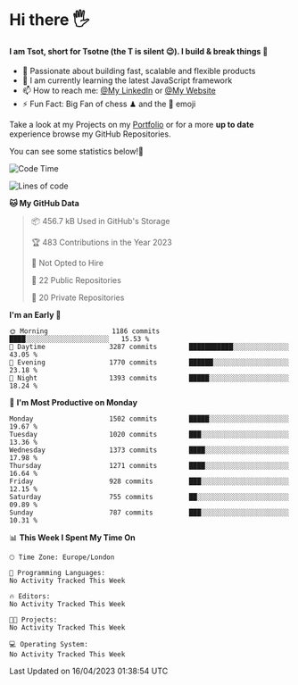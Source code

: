 # Hi there :raised_hand_with_fingers_splayed:
#### I am Tsot, short for Tsotne (the T is silent :wink:). I build & break things :space_invader:
- :telescope: Passionate about building fast, scalable and flexible products
- :seedling: I am currently learning the latest JavaScript framework 
- :mailbox: How to reach me: [@My LinkedIn](https://www.linkedin.com/in/tsotne-gvadzabia/) or [@My Website](https://tsotne.co.uk/contact)
- :zap: Fun Fact: Big Fan of chess ♟ and the 👾 emoji

Take a look at my Projects on my [Portfolio](https://tsotne.co.uk/) or for a more **up to date** experience browse my GitHub Repositories.

You can see some statistics below!:space_invader:
<!--START_SECTION:waka-->
![Code Time](http://img.shields.io/badge/Code%20Time-761%20hrs%202%20mins-blue)

![Lines of code](https://img.shields.io/badge/From%20Hello%20World%20I%27ve%20Written-4.6%20million%20lines%20of%20code-blue)

**🐱 My GitHub Data** 

> 📦 456.7 kB Used in GitHub's Storage 
 > 
> 🏆 483 Contributions in the Year 2023
 > 
> 🚫 Not Opted to Hire
 > 
> 📜 22 Public Repositories 
 > 
> 🔑 20 Private Repositories 
 > 
**I'm an Early 🐤** 

```text
🌞 Morning                1186 commits        ████░░░░░░░░░░░░░░░░░░░░░   15.53 % 
🌆 Daytime                3287 commits        ███████████░░░░░░░░░░░░░░   43.05 % 
🌃 Evening                1770 commits        ██████░░░░░░░░░░░░░░░░░░░   23.18 % 
🌙 Night                  1393 commits        █████░░░░░░░░░░░░░░░░░░░░   18.24 % 
```
📅 **I'm Most Productive on Monday** 

```text
Monday                   1502 commits        █████░░░░░░░░░░░░░░░░░░░░   19.67 % 
Tuesday                  1020 commits        ███░░░░░░░░░░░░░░░░░░░░░░   13.36 % 
Wednesday                1373 commits        ████░░░░░░░░░░░░░░░░░░░░░   17.98 % 
Thursday                 1271 commits        ████░░░░░░░░░░░░░░░░░░░░░   16.64 % 
Friday                   928 commits         ███░░░░░░░░░░░░░░░░░░░░░░   12.15 % 
Saturday                 755 commits         ██░░░░░░░░░░░░░░░░░░░░░░░   09.89 % 
Sunday                   787 commits         ███░░░░░░░░░░░░░░░░░░░░░░   10.31 % 
```


📊 **This Week I Spent My Time On** 

```text
🕑︎ Time Zone: Europe/London

💬 Programming Languages: 
No Activity Tracked This Week

🔥 Editors: 
No Activity Tracked This Week

🐱‍💻 Projects: 
No Activity Tracked This Week

💻 Operating System: 
No Activity Tracked This Week
```


 Last Updated on 16/04/2023 01:38:54 UTC
<!--END_SECTION:waka-->
